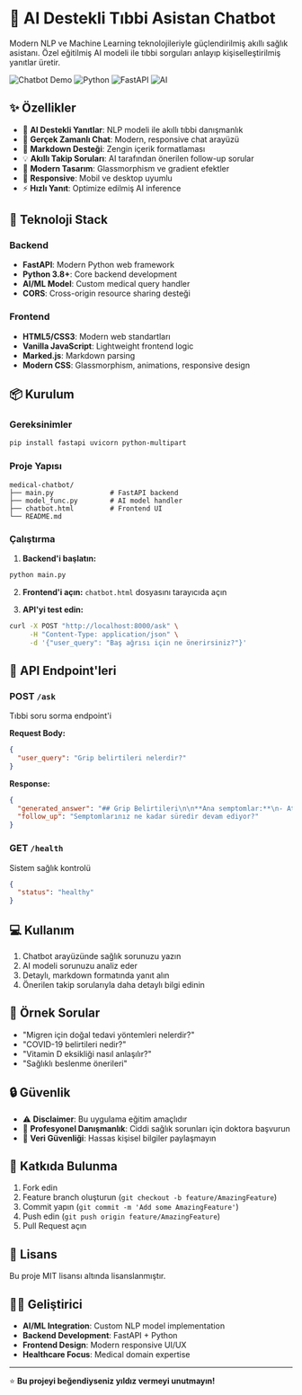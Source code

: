 # 🏥 AI Destekli Tıbbi Asistan Chatbot

Modern NLP ve Machine Learning teknolojileriyle güçlendirilmiş akıllı sağlık asistanı. Özel eğitilmiş AI modeli ile tıbbi sorguları anlayıp kişiselleştirilmiş yanıtlar üretir.

![Chatbot Demo](https://img.shields.io/badge/Status-Active-brightgreen) ![Python](https://img.shields.io/badge/Python-3.8+-blue) ![FastAPI](https://img.shields.io/badge/FastAPI-Latest-00a693) ![AI](https://img.shields.io/badge/AI-NLP%20%7C%20ML-purple)

## ✨ Özellikler

- 🤖 **AI Destekli Yanıtlar**: NLP modeli ile akıllı tıbbi danışmanlık
- 💬 **Gerçek Zamanlı Chat**: Modern, responsive chat arayüzü
- 📝 **Markdown Desteği**: Zengin içerik formatlaması
- 💡 **Akıllı Takip Soruları**: AI tarafından önerilen follow-up sorular
- 🎨 **Modern Tasarım**: Glassmorphism ve gradient efektler
- 📱 **Responsive**: Mobil ve desktop uyumlu
- ⚡ **Hızlı Yanıt**: Optimize edilmiş AI inference

## 🚀 Teknoloji Stack

### Backend
- **FastAPI**: Modern Python web framework
- **Python 3.8+**: Core backend development
- **AI/ML Model**: Custom medical query handler
- **CORS**: Cross-origin resource sharing desteği

### Frontend
- **HTML5/CSS3**: Modern web standartları
- **Vanilla JavaScript**: Lightweight frontend logic
- **Marked.js**: Markdown parsing
- **Modern CSS**: Glassmorphism, animations, responsive design

## 📦 Kurulum

### Gereksinimler
```bash
pip install fastapi uvicorn python-multipart
```

### Proje Yapısı
```
medical-chatbot/
├── main.py              # FastAPI backend
├── model_func.py        # AI model handler
├── chatbot.html         # Frontend UI
└── README.md
```

### Çalıştırma
1. **Backend'i başlatın:**
```bash
python main.py
```

2. **Frontend'i açın:**
`chatbot.html` dosyasını tarayıcıda açın

3. **API'yi test edin:**
```bash
curl -X POST "http://localhost:8000/ask" \
     -H "Content-Type: application/json" \
     -d '{"user_query": "Baş ağrısı için ne önerirsiniz?"}'
```

## 🔧 API Endpoint'leri

### POST `/ask`
Tıbbi soru sorma endpoint'i

**Request Body:**
```json
{
  "user_query": "Grip belirtileri nelerdir?"
}
```

**Response:**
```json
{
  "generated_answer": "## Grip Belirtileri\n\n**Ana semptomlar:**\n- Ateş\n- Baş ağrısı\n- Kas ağrıları",
  "follow_up": "Semptomlarınız ne kadar süredir devam ediyor?"
}
```

### GET `/health`
Sistem sağlık kontrolü
```json
{
  "status": "healthy"
}
```

## 💻 Kullanım

1. Chatbot arayüzünde sağlık sorunuzu yazın
2. AI modeli sorunuzu analiz eder
3. Detaylı, markdown formatında yanıt alın
4. Önerilen takip sorularıyla daha detaylı bilgi edinin

## 🎯 Örnek Sorular

- "Migren için doğal tedavi yöntemleri nelerdir?"
- "COVID-19 belirtileri nedir?"
- "Vitamin D eksikliği nasıl anlaşılır?"
- "Sağlıklı beslenme önerileri"

## 🔒 Güvenlik

- ⚠️ **Disclaimer**: Bu uygulama eğitim amaçlıdır
- 🏥 **Profesyonel Danışmanlık**: Ciddi sağlık sorunları için doktora başvurun
- 🔐 **Veri Güvenliği**: Hassas kişisel bilgiler paylaşmayın

## 🤝 Katkıda Bulunma

1. Fork edin
2. Feature branch oluşturun (`git checkout -b feature/AmazingFeature`)
3. Commit yapın (`git commit -m 'Add some AmazingFeature'`)
4. Push edin (`git push origin feature/AmazingFeature`)
5. Pull Request açın

## 📝 Lisans

Bu proje MIT lisansı altında lisanslanmıştır.

## 👨‍💻 Geliştirici

- **AI/ML Integration**: Custom NLP model implementation
- **Backend Development**: FastAPI + Python
- **Frontend Design**: Modern responsive UI/UX
- **Healthcare Focus**: Medical domain expertise

---

⭐ **Bu projeyi beğendiyseniz yıldız vermeyi unutmayın!**
